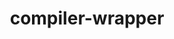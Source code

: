 ---
title: "compiler-wrapper"
layout: cache
categories: [package, develop]
meta: {"compilers": ["none"], "num_specs": 119, "num_specs_by_stack": {"aws-pcluster-neoverse_v1": 8, "aws-pcluster-x86_64_v4": 1, "bootstrap-aarch64-darwin": 1, "bootstrap-x86_64-linux-gnu": 1, "build_systems": 1, "data-vis-sdk": 8, "developer-tools-aarch64-linux-gnu": 8, "developer-tools-darwin": 8, "developer-tools-x86_64_v3-linux-gnu": 8, "e4s": 1, "e4s-neoverse-v2": 8, "e4s-oneapi": 8, "e4s-rocm-external": 8, "hep": 9, "ml-darwin-aarch64-mps": 8, "ml-linux-aarch64-cpu": 8, "ml-linux-aarch64-cuda": 8, "ml-linux-x86_64-cpu": 8, "ml-linux-x86_64-cuda": 8, "radiuss": 1, "radiuss-aws": 1, "radiuss-aws-aarch64": 1, "root": 119, "tools-sdk": 1, "tutorial": 8, "windows-vis": 6}, "oss": ["amzn2", "centos7", "rhel8", "sequoia", "ubuntu18.04", "ubuntu20.04", "ubuntu22.04", "ubuntu24.04", "windows10.0.20348"], "platforms": ["darwin", "linux", "windows"], "stacks": ["aws-pcluster-neoverse_v1", "aws-pcluster-x86_64_v4", "bootstrap-aarch64-darwin", "bootstrap-x86_64-linux-gnu", "build_systems", "data-vis-sdk", "developer-tools-aarch64-linux-gnu", "developer-tools-darwin", "developer-tools-x86_64_v3-linux-gnu", "e4s", "e4s-neoverse-v2", "e4s-oneapi", "e4s-rocm-external", "hep", "ml-darwin-aarch64-mps", "ml-linux-aarch64-cpu", "ml-linux-aarch64-cuda", "ml-linux-x86_64-cpu", "ml-linux-x86_64-cuda", "radiuss", "radiuss-aws", "radiuss-aws-aarch64", "root", "tools-sdk", "tutorial", "windows-vis"], "targets": ["aarch64", "neoverse_v1", "neoverse_v2", "x86_64", "x86_64_v3", "x86_64_v4"], "versions": ["1.0"]}
spec_details: [{"compiler": "none", "hash": "25jh3ocvikp4fmaxthtjddisalqhg4pq", "os": "amzn2", "platform": "linux", "size": "-", "stacks": ["radiuss-aws", "root"], "target": "x86_64_v3", "variants": ["build_system=generic"], "versions": ["1.0"]}, {"compiler": "none", "hash": "2nwk4yqb3bzs4se64ylxc7pithenbrs3", "os": "sequoia", "platform": "darwin", "size": "-", "stacks": ["bootstrap-aarch64-darwin", "developer-tools-darwin", "ml-darwin-aarch64-mps", "root"], "target": "aarch64", "variants": ["build_system=generic"], "versions": ["1.0"]}, {"compiler": "none", "hash": "3cx3ggz4e6gzm2bctthmi4epwvyz4uit", "os": "amzn2", "platform": "linux", "size": "-", "stacks": ["aws-pcluster-neoverse_v1", "root"], "target": "neoverse_v1", "variants": ["build_system=generic"], "versions": ["1.0"]}, {"compiler": "none", "hash": "3huf5bgqatsrquhdb47a4xa24p6eg5sd", "os": "rhel8", "platform": "linux", "size": "-", "stacks": ["developer-tools-aarch64-linux-gnu", "root"], "target": "aarch64", "variants": ["build_system=generic"], "versions": ["1.0"]}, {"compiler": "none", "hash": "3qfnojfsdvuxdxxecclrylva466dszzt", "os": "sequoia", "platform": "darwin", "size": "-", "stacks": ["developer-tools-darwin", "ml-darwin-aarch64-mps", "root"], "target": "aarch64", "variants": ["build_system=generic"], "versions": ["1.0"]}, {"compiler": "none", "hash": "3vcianfgky3spsm3m6fzfhm6yd2phh2p", "os": "rhel8", "platform": "linux", "size": "-", "stacks": ["root"], "target": "x86_64_v3", "variants": ["build_system=generic"], "versions": ["1.0"]}, {"compiler": "none", "hash": "42ca7eggsiiz7gl73ddgz6iblcpk5xtl", "os": "ubuntu18.04", "platform": "linux", "size": "-", "stacks": ["root"], "target": "x86_64_v3", "variants": ["build_system=generic"], "versions": ["1.0"]}, {"compiler": "none", "hash": "4dj23vhe2cknefzysy3hy3caluhtxp3x", "os": "ubuntu20.04", "platform": "linux", "size": "-", "stacks": ["data-vis-sdk", "root"], "target": "x86_64_v3", "variants": ["build_system=generic"], "versions": ["1.0"]}, {"compiler": "none", "hash": "4zj2jctrjl5sz5d5djjjtdhg7m4le4qx", "os": "amzn2", "platform": "linux", "size": "-", "stacks": ["root"], "target": "aarch64", "variants": ["build_system=generic"], "versions": ["1.0"]}, {"compiler": "none", "hash": "52qkjsjx3kv3jpfvuj7mwddubbltw6z4", "os": "amzn2", "platform": "linux", "size": "-", "stacks": ["root"], "target": "aarch64", "variants": ["build_system=generic"], "versions": ["1.0"]}, {"compiler": "none", "hash": "5623lc73hrutvcv6gah3jmflqmdwbx6h", "os": "ubuntu18.04", "platform": "linux", "size": "-", "stacks": ["root"], "target": "x86_64_v3", "variants": ["build_system=generic"], "versions": ["1.0"]}, {"compiler": "none", "hash": "5bpfhlfke5tbkefq6bxndtl4bgegw5ca", "os": "ubuntu22.04", "platform": "linux", "size": "-", "stacks": ["e4s-neoverse-v2", "root"], "target": "neoverse_v2", "variants": ["build_system=generic"], "versions": ["1.0"]}, {"compiler": "none", "hash": "5qhqdmcbrpo2tmsa6ggdnd54h63ww7t3", "os": "amzn2", "platform": "linux", "size": "-", "stacks": ["aws-pcluster-neoverse_v1", "root"], "target": "neoverse_v1", "variants": ["build_system=generic"], "versions": ["1.0"]}, {"compiler": "none", "hash": "6da32bzsxr2xxpbp7r7stobkbpsqr65q", "os": "ubuntu24.04", "platform": "linux", "size": "-", "stacks": ["ml-linux-x86_64-cpu", "ml-linux-x86_64-cuda", "root"], "target": "x86_64_v3", "variants": ["build_system=generic"], "versions": ["1.0"]}, {"compiler": "none", "hash": "6dwj7fj5l6snztcfeadrjizrxbvdyuy3", "os": "windows10.0.20348", "platform": "windows", "size": "-", "stacks": ["root", "windows-vis"], "target": "x86_64", "variants": ["build_system=generic"], "versions": ["1.0"]}, {"compiler": "none", "hash": "6fepj6slreelp52igs4d3qn7zkdmlz6j", "os": "amzn2", "platform": "linux", "size": "-", "stacks": ["root"], "target": "x86_64_v4", "variants": ["build_system=generic"], "versions": ["1.0"]}, {"compiler": "none", "hash": "6frd7i3gkvws54pvzmym7umryq56wg5h", "os": "rhel8", "platform": "linux", "size": "-", "stacks": ["developer-tools-aarch64-linux-gnu", "root"], "target": "aarch64", "variants": ["build_system=generic"], "versions": ["1.0"]}, {"compiler": "none", "hash": "6hf2eacbrjsscfr4v7xlw6f3skgcrb5h", "os": "centos7", "platform": "linux", "size": "-", "stacks": ["developer-tools-x86_64_v3-linux-gnu", "root"], "target": "x86_64_v3", "variants": ["build_system=generic"], "versions": ["1.0"]}, {"compiler": "none", "hash": "6iwrtxlvdvjtepurmj6jf7lglpw2adpo", "os": "amzn2", "platform": "linux", "size": "-", "stacks": ["aws-pcluster-neoverse_v1", "root"], "target": "neoverse_v1", "variants": ["build_system=generic"], "versions": ["1.0"]}, {"compiler": "none", "hash": "6lurnsenhrbm4hcljmfob32jexjhqjp5", "os": "amzn2", "platform": "linux", "size": "-", "stacks": ["root"], "target": "x86_64_v3", "variants": ["build_system=generic"], "versions": ["1.0"]}, {"compiler": "none", "hash": "6mard3t6ykng3bcw2cezedcf7rpokzzk", "os": "amzn2", "platform": "linux", "size": "-", "stacks": ["root"], "target": "x86_64_v3", "variants": ["build_system=generic"], "versions": ["1.0"]}, {"compiler": "none", "hash": "6ommmgy5746xqq7muqbyh3jngd6t2ylw", "os": "ubuntu24.04", "platform": "linux", "size": "-", "stacks": ["ml-linux-x86_64-cpu", "ml-linux-x86_64-cuda", "root"], "target": "x86_64_v3", "variants": ["build_system=generic"], "versions": ["1.0"]}, {"compiler": "none", "hash": "6uemuck7dno5e7vvn2wwiptzms2jpuia", "os": "windows10.0.20348", "platform": "windows", "size": "-", "stacks": ["root", "windows-vis"], "target": "x86_64", "variants": ["build_system=generic"], "versions": ["1.0"]}, {"compiler": "none", "hash": "73wkuy3ny43vhn25gdx3rx4q5mgtdmjh", "os": "ubuntu20.04", "platform": "linux", "size": "-", "stacks": ["data-vis-sdk", "root"], "target": "x86_64_v3", "variants": ["build_system=generic"], "versions": ["1.0"]}, {"compiler": "none", "hash": "7zzp5vt3nlc2x6nvqlk2k6yal2kf27uw", "os": "amzn2", "platform": "linux", "size": "-", "stacks": ["root"], "target": "neoverse_v2", "variants": ["build_system=generic"], "versions": ["1.0"]}, {"compiler": "none", "hash": "adekqef3rmmcdqypolqa6pq3estiejok", "os": "ubuntu20.04", "platform": "linux", "size": "-", "stacks": ["data-vis-sdk", "root"], "target": "x86_64_v3", "variants": ["build_system=generic"], "versions": ["1.0"]}, {"compiler": "none", "hash": "asaiuydghslodjmm7cri3mx6psejbhz2", "os": "rhel8", "platform": "linux", "size": "-", "stacks": ["developer-tools-aarch64-linux-gnu", "root"], "target": "aarch64", "variants": ["build_system=generic"], "versions": ["1.0"]}, {"compiler": "none", "hash": "bbd6xhtgzouqtymermwehzvski7nkkik", "os": "ubuntu20.04", "platform": "linux", "size": "-", "stacks": ["data-vis-sdk", "root"], "target": "x86_64_v3", "variants": ["build_system=generic"], "versions": ["1.0"]}, {"compiler": "none", "hash": "bsavlbvtqsc7yjtvka3ko3aem4wye2u3", "os": "ubuntu22.04", "platform": "linux", "size": "-", "stacks": ["e4s-oneapi", "e4s-rocm-external", "hep", "root", "tutorial"], "target": "x86_64_v3", "variants": ["build_system=generic"], "versions": ["1.0"]}, {"compiler": "none", "hash": "c4baxnsp3jrtlwdtf643pt2r5vu3rosh", "os": "ubuntu22.04", "platform": "linux", "size": "-", "stacks": ["e4s-oneapi", "e4s-rocm-external", "hep", "root", "tutorial"], "target": "x86_64_v3", "variants": ["build_system=generic"], "versions": ["1.0"]}, {"compiler": "none", "hash": "c5bxlim3zge4snwrwtd6rzuvq2unek6s", "os": "ubuntu24.04", "platform": "linux", "size": "-", "stacks": ["hep", "ml-linux-x86_64-cpu", "ml-linux-x86_64-cuda", "root"], "target": "x86_64_v3", "variants": ["build_system=generic"], "versions": ["1.0"]}, {"compiler": "none", "hash": "caovvx6fto3gx64lng5jghban6a4owgx", "os": "amzn2", "platform": "linux", "size": "-", "stacks": ["aws-pcluster-neoverse_v1", "root"], "target": "neoverse_v1", "variants": ["build_system=generic"], "versions": ["1.0"]}, {"compiler": "none", "hash": "cyj6kte6owiejanp3ml5scccxmk2fceh", "os": "ubuntu24.04", "platform": "linux", "size": "-", "stacks": ["ml-linux-aarch64-cpu", "ml-linux-aarch64-cuda", "root"], "target": "aarch64", "variants": ["build_system=generic"], "versions": ["1.0"]}, {"compiler": "none", "hash": "d2ntcthzgbotihbe7h7dhbwsg7gxrpxq", "os": "ubuntu22.04", "platform": "linux", "size": "-", "stacks": ["e4s-oneapi", "e4s-rocm-external", "hep", "root", "tutorial"], "target": "x86_64_v3", "variants": ["build_system=generic"], "versions": ["1.0"]}, {"compiler": "none", "hash": "d3oghc4an5u54p373vwf2mz4s74b27qd", "os": "amzn2", "platform": "linux", "size": "-", "stacks": ["root"], "target": "aarch64", "variants": ["build_system=generic"], "versions": ["1.0"]}, {"compiler": "none", "hash": "ddd7xvwd5rlhq534muuqmkahhgds2tm2", "os": "ubuntu22.04", "platform": "linux", "size": "-", "stacks": ["e4s-neoverse-v2", "root"], "target": "neoverse_v2", "variants": ["build_system=generic"], "versions": ["1.0"]}, {"compiler": "none", "hash": "dmgcjuczlbczyogcyvtvgmhydiqvdse7", "os": "ubuntu22.04", "platform": "linux", "size": "-", "stacks": ["e4s-neoverse-v2", "root"], "target": "neoverse_v2", "variants": ["build_system=generic"], "versions": ["1.0"]}, {"compiler": "none", "hash": "dpgtarwft36rovw6wct666gi3ejxircn", "os": "rhel8", "platform": "linux", "size": "-", "stacks": ["root"], "target": "x86_64_v3", "variants": ["build_system=generic"], "versions": ["1.0"]}, {"compiler": "none", "hash": "dtx6m3sxgig4emy3csnhs4jr7oj63ohe", "os": "ubuntu22.04", "platform": "linux", "size": "-", "stacks": ["e4s-neoverse-v2", "root"], "target": "neoverse_v2", "variants": ["build_system=generic"], "versions": ["1.0"]}, {"compiler": "none", "hash": "e2ivb4rlhvjubtstaoxalmu6yirci3ov", "os": "rhel8", "platform": "linux", "size": "-", "stacks": ["developer-tools-aarch64-linux-gnu", "root"], "target": "aarch64", "variants": ["build_system=generic"], "versions": ["1.0"]}, {"compiler": "none", "hash": "f7j4t336k7lck7kztinq5jc5luyfmkou", "os": "rhel8", "platform": "linux", "size": "-", "stacks": ["root"], "target": "x86_64_v3", "variants": ["build_system=generic"], "versions": ["1.0"]}, {"compiler": "none", "hash": "f7trmojnip5uvxqa6jzabfqsnbv2alkk", "os": "ubuntu24.04", "platform": "linux", "size": "-", "stacks": ["ml-linux-x86_64-cpu", "ml-linux-x86_64-cuda", "root"], "target": "x86_64_v3", "variants": ["build_system=generic"], "versions": ["1.0"]}, {"compiler": "none", "hash": "faim62p6u2kq4yrgd36vwfnhcalfm5jk", "os": "ubuntu18.04", "platform": "linux", "size": "-", "stacks": ["root"], "target": "x86_64_v3", "variants": ["build_system=generic"], "versions": ["1.0"]}, {"compiler": "none", "hash": "fismglp63qktpvob5iwdg3uauwtd5p7o", "os": "ubuntu24.04", "platform": "linux", "size": "-", "stacks": ["ml-linux-aarch64-cpu", "ml-linux-aarch64-cuda", "root"], "target": "aarch64", "variants": ["build_system=generic"], "versions": ["1.0"]}, {"compiler": "none", "hash": "fpz3ac6zn7ltz6t44fnylgrg6fpxogax", "os": "ubuntu22.04", "platform": "linux", "size": "-", "stacks": ["e4s-oneapi", "e4s-rocm-external", "hep", "root", "tutorial"], "target": "x86_64_v3", "variants": ["build_system=generic"], "versions": ["1.0"]}, {"compiler": "none", "hash": "fpzzdoazwd6epk5tyrpetwlk32u3whpu", "os": "windows10.0.20348", "platform": "windows", "size": "-", "stacks": ["root", "windows-vis"], "target": "x86_64", "variants": ["build_system=generic"], "versions": ["1.0"]}, {"compiler": "none", "hash": "ga3ulps2vgx2f52j2rtep2g73ulsc32b", "os": "amzn2", "platform": "linux", "size": "-", "stacks": ["root"], "target": "x86_64_v3", "variants": ["build_system=generic"], "versions": ["1.0"]}, {"compiler": "none", "hash": "histbnt6gco6pi524podic3t6sovvybn", "os": "amzn2", "platform": "linux", "size": "-", "stacks": ["aws-pcluster-neoverse_v1", "root"], "target": "neoverse_v1", "variants": ["build_system=generic"], "versions": ["1.0"]}, {"compiler": "none", "hash": "hlycjcb56r3g7vhcthpcg3hunkht5mqy", "os": "amzn2", "platform": "linux", "size": "-", "stacks": ["root"], "target": "x86_64_v3", "variants": ["build_system=generic"], "versions": ["1.0"]}, {"compiler": "none", "hash": "hwmebdtcrddvu7rshrhhhphuvmjkcc4p", "os": "sequoia", "platform": "darwin", "size": "-", "stacks": ["developer-tools-darwin", "ml-darwin-aarch64-mps", "root"], "target": "aarch64", "variants": ["build_system=generic"], "versions": ["1.0"]}, {"compiler": "none", "hash": "ihdidtaeflmcjdk2roe6dss2i2s5yifu", "os": "centos7", "platform": "linux", "size": "-", "stacks": ["developer-tools-x86_64_v3-linux-gnu", "root"], "target": "x86_64_v3", "variants": ["build_system=generic"], "versions": ["1.0"]}, {"compiler": "none", "hash": "ika2bh2lxm47zllphvk7eyqwqss2n75n", "os": "windows10.0.20348", "platform": "windows", "size": "-", "stacks": ["root", "windows-vis"], "target": "x86_64", "variants": ["build_system=generic"], "versions": ["1.0"]}, {"compiler": "none", "hash": "ikd2rlaeox5ddfs7vmdoispib3udwrub", "os": "rhel8", "platform": "linux", "size": "-", "stacks": ["developer-tools-aarch64-linux-gnu", "root"], "target": "aarch64", "variants": ["build_system=generic"], "versions": ["1.0"]}, {"compiler": "none", "hash": "iq4pgmevndwtaixuor3dv4m7lzg7rr56", "os": "ubuntu18.04", "platform": "linux", "size": "-", "stacks": ["root"], "target": "x86_64_v3", "variants": ["build_system=generic"], "versions": ["1.0"]}, {"compiler": "none", "hash": "it4sjzjprpmtfqydnmurybqujmk2epos", "os": "amzn2", "platform": "linux", "size": "-", "stacks": ["root"], "target": "x86_64_v4", "variants": ["build_system=generic"], "versions": ["1.0"]}, {"compiler": "none", "hash": "ixb23blx6635k22beoc4b5adtz2n3yny", "os": "sequoia", "platform": "darwin", "size": "-", "stacks": ["developer-tools-darwin", "ml-darwin-aarch64-mps", "root"], "target": "aarch64", "variants": ["build_system=generic"], "versions": ["1.0"]}, {"compiler": "none", "hash": "iy4wnleipsvgcievs7m2mz7zag2ja457", "os": "amzn2", "platform": "linux", "size": "-", "stacks": ["aws-pcluster-neoverse_v1", "root"], "target": "neoverse_v1", "variants": ["build_system=generic"], "versions": ["1.0"]}, {"compiler": "none", "hash": "jc4u4sgtzh4acyfdgj2tsahnzzrxuike", "os": "ubuntu24.04", "platform": "linux", "size": "-", "stacks": ["ml-linux-aarch64-cpu", "ml-linux-aarch64-cuda", "root"], "target": "aarch64", "variants": ["build_system=generic"], "versions": ["1.0"]}, {"compiler": "none", "hash": "jdhrhcl3kzxscl47vlsyjki7zymktkgd", "os": "amzn2", "platform": "linux", "size": "-", "stacks": ["root"], "target": "x86_64_v3", "variants": ["build_system=generic"], "versions": ["1.0"]}, {"compiler": "none", "hash": "jdoyd74t4sisfjgl6kwfr2qskcvrhixs", "os": "ubuntu22.04", "platform": "linux", "size": "-", "stacks": ["e4s-neoverse-v2", "root"], "target": "neoverse_v2", "variants": ["build_system=generic"], "versions": ["1.0"]}, {"compiler": "none", "hash": "jg6h4huohjzac7d2xvv6roerkgtflgat", "os": "windows10.0.20348", "platform": "windows", "size": "-", "stacks": ["root", "windows-vis"], "target": "x86_64", "variants": ["build_system=generic"], "versions": ["1.0"]}, {"compiler": "none", "hash": "khhherr3atykg7gg7csummm35dodqwsz", "os": "rhel8", "platform": "linux", "size": "-", "stacks": ["root"], "target": "x86_64_v3", "variants": ["build_system=generic"], "versions": ["1.0"]}, {"compiler": "none", "hash": "kr35wwg7rvdhdh26tpinvbygzmd6fwrz", "os": "ubuntu24.04", "platform": "linux", "size": "-", "stacks": ["bootstrap-x86_64-linux-gnu", "hep", "ml-linux-x86_64-cpu", "ml-linux-x86_64-cuda", "radiuss", "root"], "target": "x86_64_v3", "variants": ["build_system=generic"], "versions": ["1.0"]}, {"compiler": "none", "hash": "kz6hgppfqfe47prcpoc5ml6sj3uptl2i", "os": "amzn2", "platform": "linux", "size": "-", "stacks": ["root"], "target": "x86_64_v4", "variants": ["build_system=generic"], "versions": ["1.0"]}, {"compiler": "none", "hash": "l5ovtr6mbihsms4i5aa2jxk5b3xfyzt3", "os": "amzn2", "platform": "linux", "size": "-", "stacks": ["aws-pcluster-neoverse_v1", "root"], "target": "neoverse_v1", "variants": ["build_system=generic"], "versions": ["1.0"]}, {"compiler": "none", "hash": "ldhdb4pupvctokacnpmxznkc2ub6q5uh", "os": "amzn2", "platform": "linux", "size": "-", "stacks": ["root"], "target": "aarch64", "variants": ["build_system=generic"], "versions": ["1.0"]}, {"compiler": "none", "hash": "lqtvq5juxbyvv7cgz3slspncceitqr2l", "os": "amzn2", "platform": "linux", "size": "-", "stacks": ["root"], "target": "x86_64_v3", "variants": ["build_system=generic"], "versions": ["1.0"]}, {"compiler": "none", "hash": "mfvc42sb4z52fct4omwo5x74qgplua7e", "os": "centos7", "platform": "linux", "size": "-", "stacks": ["developer-tools-x86_64_v3-linux-gnu", "root"], "target": "x86_64_v3", "variants": ["build_system=generic"], "versions": ["1.0"]}, {"compiler": "none", "hash": "mlbkcxuikzwhya4dggw5h5xrj5fckol3", "os": "amzn2", "platform": "linux", "size": "-", "stacks": ["root"], "target": "x86_64_v3", "variants": ["build_system=generic"], "versions": ["1.0"]}, {"compiler": "none", "hash": "mms4k3dwau23vnwfobjceurs2cr4yuai", "os": "amzn2", "platform": "linux", "size": "-", "stacks": ["root"], "target": "neoverse_v2", "variants": ["build_system=generic"], "versions": ["1.0"]}, {"compiler": "none", "hash": "mtcnjoycocmlpk22n5npdqhkhtfpe5bf", "os": "centos7", "platform": "linux", "size": "-", "stacks": ["developer-tools-x86_64_v3-linux-gnu", "root"], "target": "x86_64_v3", "variants": ["build_system=generic"], "versions": ["1.0"]}, {"compiler": "none", "hash": "mwirtb6mjej4kfmej3opur6m4qkitlgo", "os": "ubuntu22.04", "platform": "linux", "size": "-", "stacks": ["e4s-oneapi", "e4s-rocm-external", "hep", "root", "tutorial"], "target": "x86_64_v3", "variants": ["build_system=generic"], "versions": ["1.0"]}, {"compiler": "none", "hash": "n2vofvgonqbkrgezm5kdcp2p6sjb4wqt", "os": "ubuntu24.04", "platform": "linux", "size": "-", "stacks": ["ml-linux-x86_64-cpu", "ml-linux-x86_64-cuda", "root"], "target": "x86_64_v3", "variants": ["build_system=generic"], "versions": ["1.0"]}, {"compiler": "none", "hash": "nf6axkmftdhwaafefgusek6gsa5t4q7h", "os": "centos7", "platform": "linux", "size": "-", "stacks": ["developer-tools-x86_64_v3-linux-gnu", "root"], "target": "x86_64_v3", "variants": ["build_system=generic"], "versions": ["1.0"]}, {"compiler": "none", "hash": "ngw7hsxbto32gofowhnmaipoe2ox3dxo", "os": "centos7", "platform": "linux", "size": "-", "stacks": ["developer-tools-x86_64_v3-linux-gnu", "root"], "target": "x86_64_v3", "variants": ["build_system=generic"], "versions": ["1.0"]}, {"compiler": "none", "hash": "ntccuj2fi3y7asqifeq3i4iylrbxakw2", "os": "ubuntu22.04", "platform": "linux", "size": "-", "stacks": ["e4s", "e4s-oneapi", "e4s-rocm-external", "root", "tutorial"], "target": "x86_64_v3", "variants": ["build_system=generic"], "versions": ["1.0"]}, {"compiler": "none", "hash": "o3jcql2a7jexq43w6om5yuvqcjbhfwke", "os": "amzn2", "platform": "linux", "size": "-", "stacks": ["aws-pcluster-neoverse_v1", "root"], "target": "neoverse_v1", "variants": ["build_system=generic"], "versions": ["1.0"]}, {"compiler": "none", "hash": "ocr6cd2bboo4q5ya5fk4honb4uh4ivkb", "os": "ubuntu24.04", "platform": "linux", "size": "-", "stacks": ["ml-linux-aarch64-cpu", "ml-linux-aarch64-cuda", "root"], "target": "aarch64", "variants": ["build_system=generic"], "versions": ["1.0"]}, {"compiler": "none", "hash": "p5nclqx665llpuwxl5buwvy5piklferf", "os": "rhel8", "platform": "linux", "size": "-", "stacks": ["root"], "target": "x86_64_v3", "variants": ["build_system=generic"], "versions": ["1.0"]}, {"compiler": "none", "hash": "pchke3ol2olqik2ojitvdwcnlozeytre", "os": "amzn2", "platform": "linux", "size": "-", "stacks": ["root"], "target": "x86_64_v4", "variants": ["build_system=generic"], "versions": ["1.0"]}, {"compiler": "none", "hash": "pqfcgvtzqrnw4u4i7emazoajag5jiibq", "os": "ubuntu20.04", "platform": "linux", "size": "-", "stacks": ["data-vis-sdk", "root", "tools-sdk"], "target": "x86_64_v3", "variants": ["build_system=generic"], "versions": ["1.0"]}, {"compiler": "none", "hash": "q3r2mu7btf672bic4vc7vkjzpvowavty", "os": "ubuntu20.04", "platform": "linux", "size": "-", "stacks": ["data-vis-sdk", "root"], "target": "x86_64_v3", "variants": ["build_system=generic"], "versions": ["1.0"]}, {"compiler": "none", "hash": "qcgxz7lngyik2f6h55fvnrq2x2tvld23", "os": "ubuntu24.04", "platform": "linux", "size": "-", "stacks": ["ml-linux-x86_64-cpu", "ml-linux-x86_64-cuda", "root"], "target": "x86_64_v3", "variants": ["build_system=generic"], "versions": ["1.0"]}, {"compiler": "none", "hash": "qushozl6zqgt2kbfea6drkqqyk6ptpnx", "os": "ubuntu24.04", "platform": "linux", "size": "-", "stacks": ["ml-linux-aarch64-cpu", "ml-linux-aarch64-cuda", "root"], "target": "aarch64", "variants": ["build_system=generic"], "versions": ["1.0"]}, {"compiler": "none", "hash": "r2e7yrt25nbztel5glin3sdfdkh6a3wv", "os": "ubuntu22.04", "platform": "linux", "size": "-", "stacks": ["e4s-oneapi", "e4s-rocm-external", "hep", "root", "tutorial"], "target": "x86_64_v3", "variants": ["build_system=generic"], "versions": ["1.0"]}, {"compiler": "none", "hash": "rlbjioinykvnhy554fqope2mhxg7g5up", "os": "ubuntu18.04", "platform": "linux", "size": "-", "stacks": ["root"], "target": "x86_64_v3", "variants": ["build_system=generic"], "versions": ["1.0"]}, {"compiler": "none", "hash": "rwnqblirwn5aenlmsbvsieo7mzw672ee", "os": "ubuntu22.04", "platform": "linux", "size": "-", "stacks": ["e4s-oneapi", "e4s-rocm-external", "hep", "root", "tutorial"], "target": "x86_64_v3", "variants": ["build_system=generic"], "versions": ["1.0"]}, {"compiler": "none", "hash": "sim267d2dskmuuuieh4x4vqcmoocceoi", "os": "ubuntu20.04", "platform": "linux", "size": "-", "stacks": ["data-vis-sdk", "root"], "target": "x86_64_v3", "variants": ["build_system=generic"], "versions": ["1.0"]}, {"compiler": "none", "hash": "sqtuviaaxvl6j2eofgh47r4sig7t2ohw", "os": "amzn2", "platform": "linux", "size": "-", "stacks": ["radiuss-aws-aarch64", "root"], "target": "aarch64", "variants": ["build_system=generic"], "versions": ["1.0"]}, {"compiler": "none", "hash": "suy7z4f3hiyg6woojwrhforrshambzxd", "os": "amzn2", "platform": "linux", "size": "-", "stacks": ["root"], "target": "aarch64", "variants": ["build_system=generic"], "versions": ["1.0"]}, {"compiler": "none", "hash": "sw77k2voogmyryuoe6ofmbllls5svufb", "os": "rhel8", "platform": "linux", "size": "-", "stacks": ["root"], "target": "x86_64_v3", "variants": ["build_system=generic"], "versions": ["1.0"]}, {"compiler": "none", "hash": "tfakz7kuuprpyacfvexysencxelc5z3g", "os": "ubuntu20.04", "platform": "linux", "size": "-", "stacks": ["data-vis-sdk", "root"], "target": "x86_64_v3", "variants": ["build_system=generic"], "versions": ["1.0"]}, {"compiler": "none", "hash": "tfhyersymmxarkyfsem4w47sglgjwfuh", "os": "amzn2", "platform": "linux", "size": "-", "stacks": ["root"], "target": "x86_64_v4", "variants": ["build_system=generic"], "versions": ["1.0"]}, {"compiler": "none", "hash": "tomuvossvt7kfdpmlcwoe4tptvzqmrq4", "os": "rhel8", "platform": "linux", "size": "-", "stacks": ["developer-tools-aarch64-linux-gnu", "root"], "target": "aarch64", "variants": ["build_system=generic"], "versions": ["1.0"]}, {"compiler": "none", "hash": "u3yipdsbvvtfsz7vffyw66qqtkrvjcly", "os": "amzn2", "platform": "linux", "size": "-", "stacks": ["root"], "target": "aarch64", "variants": ["build_system=generic"], "versions": ["1.0"]}, {"compiler": "none", "hash": "ubrg42mxyxkeiyezmta4kabld7zenhn7", "os": "ubuntu24.04", "platform": "linux", "size": "-", "stacks": ["ml-linux-x86_64-cpu", "ml-linux-x86_64-cuda", "root"], "target": "x86_64_v3", "variants": ["build_system=generic"], "versions": ["1.0"]}, {"compiler": "none", "hash": "um3ubcs67dn64i4z376utmvboyf7yrh5", "os": "ubuntu18.04", "platform": "linux", "size": "-", "stacks": ["build_systems", "root"], "target": "x86_64_v3", "variants": ["build_system=generic"], "versions": ["1.0"]}, {"compiler": "none", "hash": "uobhadcpgjeregvuahz4mtboegw6atl4", "os": "ubuntu24.04", "platform": "linux", "size": "-", "stacks": ["ml-linux-aarch64-cpu", "ml-linux-aarch64-cuda", "root"], "target": "aarch64", "variants": ["build_system=generic"], "versions": ["1.0"]}, {"compiler": "none", "hash": "uulvuuin5ja7syxcfapugymoloiiujgh", "os": "ubuntu24.04", "platform": "linux", "size": "-", "stacks": ["ml-linux-aarch64-cpu", "ml-linux-aarch64-cuda", "root"], "target": "aarch64", "variants": ["build_system=generic"], "versions": ["1.0"]}, {"compiler": "none", "hash": "uvh67jupxow7ww75pmibq2ibhpzgvtxf", "os": "centos7", "platform": "linux", "size": "-", "stacks": ["developer-tools-x86_64_v3-linux-gnu", "root"], "target": "x86_64_v3", "variants": ["build_system=generic"], "versions": ["1.0"]}, {"compiler": "none", "hash": "v7z2vaygyoh5kfeivh34frg2tsmufmox", "os": "centos7", "platform": "linux", "size": "-", "stacks": ["developer-tools-x86_64_v3-linux-gnu", "root"], "target": "x86_64_v3", "variants": ["build_system=generic"], "versions": ["1.0"]}, {"compiler": "none", "hash": "vpqtbbviku73omu2qwjba4tdnvhgtiq7", "os": "rhel8", "platform": "linux", "size": "-", "stacks": ["root"], "target": "x86_64_v3", "variants": ["build_system=generic"], "versions": ["1.0"]}, {"compiler": "none", "hash": "vylt5hee6u2kekgybpqykcj7ua5dlxtq", "os": "rhel8", "platform": "linux", "size": "-", "stacks": ["developer-tools-aarch64-linux-gnu", "root"], "target": "aarch64", "variants": ["build_system=generic"], "versions": ["1.0"]}, {"compiler": "none", "hash": "w5unu7ott4axozk2q4mp635qlfmuxk35", "os": "ubuntu22.04", "platform": "linux", "size": "-", "stacks": ["e4s-neoverse-v2", "root"], "target": "neoverse_v2", "variants": ["build_system=generic"], "versions": ["1.0"]}, {"compiler": "none", "hash": "wkwiydy7w4fa5ircdpiog7o5m7spkfft", "os": "sequoia", "platform": "darwin", "size": "-", "stacks": ["developer-tools-darwin", "ml-darwin-aarch64-mps", "root"], "target": "aarch64", "variants": ["build_system=generic"], "versions": ["1.0"]}, {"compiler": "none", "hash": "wnir7vpz2b5uaumfhf7z4oomwlzgdqni", "os": "amzn2", "platform": "linux", "size": "-", "stacks": ["root"], "target": "x86_64_v4", "variants": ["build_system=generic"], "versions": ["1.0"]}, {"compiler": "none", "hash": "wq2hlbqiq6sqeht26ucfcjjextovpcys", "os": "sequoia", "platform": "darwin", "size": "-", "stacks": ["developer-tools-darwin", "ml-darwin-aarch64-mps", "root"], "target": "aarch64", "variants": ["build_system=generic"], "versions": ["1.0"]}, {"compiler": "none", "hash": "wryu7ebo7ung6sc27tsoyh5tlprqeqmq", "os": "rhel8", "platform": "linux", "size": "-", "stacks": ["root"], "target": "x86_64_v3", "variants": ["build_system=generic"], "versions": ["1.0"]}, {"compiler": "none", "hash": "x3ra27zk56sooamczc33pthfwcfu4pgo", "os": "amzn2", "platform": "linux", "size": "-", "stacks": ["root"], "target": "x86_64_v4", "variants": ["build_system=generic"], "versions": ["1.0"]}, {"compiler": "none", "hash": "xm35xu4nn37t6snwk3sfqdfpym3o55dq", "os": "sequoia", "platform": "darwin", "size": "-", "stacks": ["developer-tools-darwin", "ml-darwin-aarch64-mps", "root"], "target": "aarch64", "variants": ["build_system=generic"], "versions": ["1.0"]}, {"compiler": "none", "hash": "xs33wqf74cryhs2uquhxgs56cqmghtzf", "os": "sequoia", "platform": "darwin", "size": "-", "stacks": ["developer-tools-darwin", "ml-darwin-aarch64-mps", "root"], "target": "aarch64", "variants": ["build_system=generic"], "versions": ["1.0"]}, {"compiler": "none", "hash": "y74v7srvim3tovborhtntybptgxi45mx", "os": "ubuntu18.04", "platform": "linux", "size": "-", "stacks": ["root"], "target": "x86_64_v3", "variants": ["build_system=generic"], "versions": ["1.0"]}, {"compiler": "none", "hash": "ylo5s5zekkktzmvid72wxq7ym4f4s7og", "os": "rhel8", "platform": "linux", "size": "-", "stacks": ["developer-tools-aarch64-linux-gnu", "root"], "target": "aarch64", "variants": ["build_system=generic"], "versions": ["1.0"]}, {"compiler": "none", "hash": "ym4aq5dxta2snkqsd6rsxon7ab6k3ez6", "os": "amzn2", "platform": "linux", "size": "-", "stacks": ["aws-pcluster-x86_64_v4", "root"], "target": "x86_64_v4", "variants": ["build_system=generic"], "versions": ["1.0"]}, {"compiler": "none", "hash": "yothf5atwivcffa7mj3e5axdkvxko7vs", "os": "ubuntu18.04", "platform": "linux", "size": "-", "stacks": ["root"], "target": "x86_64_v3", "variants": ["build_system=generic"], "versions": ["1.0"]}, {"compiler": "none", "hash": "ysuxv7bhfpbe3bchcytn7nnfzixeveeo", "os": "windows10.0.20348", "platform": "windows", "size": "-", "stacks": ["root", "windows-vis"], "target": "x86_64", "variants": ["build_system=generic"], "versions": ["1.0"]}, {"compiler": "none", "hash": "z6s6xr7u6s63fcdm7m6fqldqaa6zfyuc", "os": "ubuntu22.04", "platform": "linux", "size": "-", "stacks": ["e4s-neoverse-v2", "root"], "target": "neoverse_v2", "variants": ["build_system=generic"], "versions": ["1.0"]}, {"compiler": "none", "hash": "zr5chqgsk27s6uu3h4uh3qu6omyuatra", "os": "ubuntu24.04", "platform": "linux", "size": "-", "stacks": ["ml-linux-aarch64-cpu", "ml-linux-aarch64-cuda", "root"], "target": "aarch64", "variants": ["build_system=generic"], "versions": ["1.0"]}, {"compiler": "none", "hash": "zuimzzgpdo43zt2aw5brao7afh4in6cg", "os": "ubuntu22.04", "platform": "linux", "size": "-", "stacks": ["e4s-neoverse-v2", "root"], "target": "neoverse_v2", "variants": ["build_system=generic"], "versions": ["1.0"]}]
---